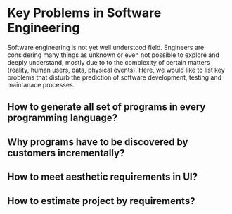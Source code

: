 # Key Problems in Software Engineering

Software engineering is not yet well understood field. Engineers are considering many things as unknown or even not possible to explore and deeply understand, mostly due to to the complexity of certain matters (reality, human users, data, physical events). Here, we would like to list key problems that disturb the prediction of software development, testing and maintanace processes.

## How to generate all set of programs in every programming language?

## Why programs have to be discovered by customers incrementally?

## How to meet aesthetic requirements in UI?

## How to estimate project by requirements?
